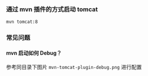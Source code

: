 ### 通过 mvn 插件的方式启动 tomcat
```shell script
mvn tomcat:8
```

### 常见问题
#### mvn 启动如何 Debug？

参考同目录下图片 `mvn-tomcat-plugin-debug.png` 进行配置